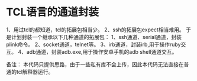 # TCL语言的通道封装
1、用过tcl的都知道，tcl的拓展包相当少。
2、ssh的拓展包expect相当难用。
于是计划封装一个继承以下几种通道的拓展包：
1、ssh通道、serial通道，封装plink命令。
2、socket通道，telnet等。
3、irb通道，封装irb,用于操作ruby交互。
4、adb通道，封装adb.exe,用于操作安卓手机的adb shell通道交互。

备注：
本代码只提供思路，由于一些私有库不会上传，因此本代码无法直接在普通的tcl解释器运行。
